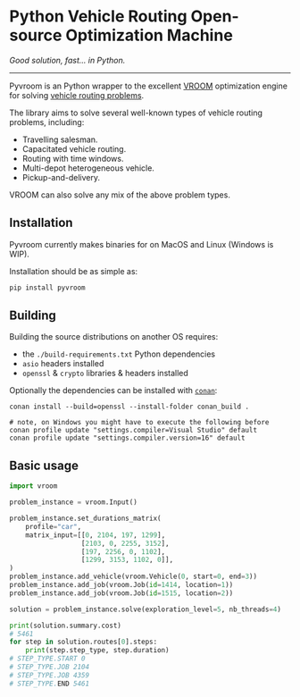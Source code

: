 # Python Vehicle Routing Open-source Optimization Machine

_Good solution, fast... in Python._

---

Pyvroom is an Python wrapper to the excellent [VROOM](https://github.com/VROOM-Project/vroom) optimization engine for solving
[vehicle routing problems](https://en.wikipedia.org/wiki/Vehicle_routing_problem).

The library aims to solve several well-known types of vehicle routing problems, including:

- Travelling salesman.
- Capacitated vehicle routing.
- Routing with time windows.
- Multi-depot heterogeneous vehicle.
- Pickup-and-delivery.

VROOM can also solve any mix of the above problem types.

## Installation

Pyvroom currently makes binaries for on MacOS and Linux (Windows is WIP).

Installation should be as simple as:

```bash
pip install pyvroom
```

## Building

Building the source distributions on another OS requires:
- the `./build-requirements.txt` Python dependencies
- `asio` headers installed
- `openssl` & `crypto` libraries & headers installed

Optionally the dependencies can be installed with [`conan`](https://github.com/conan-io/conan):
```shell script
conan install --build=openssl --install-folder conan_build .

# note, on Windows you might have to execute the following before
conan profile update "settings.compiler=Visual Studio" default
conan profile update "settings.compiler.version=16" default
```
## Basic usage

```python
import vroom

problem_instance = vroom.Input()

problem_instance.set_durations_matrix(
    profile="car",
    matrix_input=[[0, 2104, 197, 1299],
                  [2103, 0, 2255, 3152],
                  [197, 2256, 0, 1102],
                  [1299, 3153, 1102, 0]],
)
problem_instance.add_vehicle(vroom.Vehicle(0, start=0, end=3))
problem_instance.add_job(vroom.Job(id=1414, location=1))
problem_instance.add_job(vroom.Job(id=1515, location=2))

solution = problem_instance.solve(exploration_level=5, nb_threads=4)

print(solution.summary.cost)
# 5461
for step in solution.routes[0].steps:
    print(step.step_type, step.duration)
# STEP_TYPE.START 0
# STEP_TYPE.JOB 2104
# STEP_TYPE.JOB 4359
# STEP_TYPE.END 5461
```
